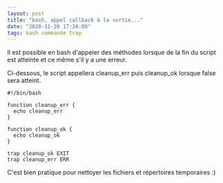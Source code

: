 ```yaml
---
layout: post
title: "bash, appel callback à la sortie..."
date: "2020-11-20 17:20:00"
tags: bash commande trap
---
```

Il est possible en bash d'appeler des méthodes lorsque de la fin du script est atteinte et ce même s'il y a une erreur. 

Ci-dessous, le script appellera cleanup_err puis cleanup_ok lorsque false sera atteint. 

```
#!/bin/bash

function cleanup_err {
  echo cleanup_err
}

function cleanup_ok {
  echo cleanup_ok
}
  
trap cleanup_ok EXIT
trap cleanup_err ERR
```


C'est bien pratique pour nettoyer les fichiers et répertoires temporaires :)